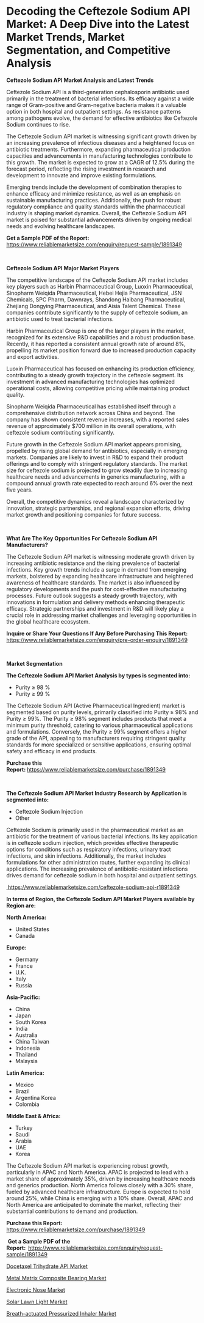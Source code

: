 <p><h1>Decoding the Ceftezole Sodium API Market: A Deep Dive into the Latest Market Trends, Market Segmentation, and Competitive Analysis</h1></p><p><strong>Ceftezole Sodium API Market Analysis and Latest Trends</strong></p>
<p><p>Ceftezole Sodium API is a third-generation cephalosporin antibiotic used primarily in the treatment of bacterial infections. Its efficacy against a wide range of Gram-positive and Gram-negative bacteria makes it a valuable option in both hospital and outpatient settings. As resistance patterns among pathogens evolve, the demand for effective antibiotics like Ceftezole Sodium continues to rise.</p><p>The Ceftezole Sodium API market is witnessing significant growth driven by an increasing prevalence of infectious diseases and a heightened focus on antibiotic treatments. Furthermore, expanding pharmaceutical production capacities and advancements in manufacturing technologies contribute to this growth. The market is expected to grow at a CAGR of 12.5% during the forecast period, reflecting the rising investment in research and development to innovate and improve existing formulations. </p><p>Emerging trends include the development of combination therapies to enhance efficacy and minimize resistance, as well as an emphasis on sustainable manufacturing practices. Additionally, the push for robust regulatory compliance and quality standards within the pharmaceutical industry is shaping market dynamics. Overall, the Ceftezole Sodium API market is poised for substantial advancements driven by ongoing medical needs and evolving healthcare landscapes.</p></p>
<p><strong>Get a Sample PDF of the Report:&nbsp;</strong> <a href="https://www.reliablemarketsize.com/enquiry/request-sample/1891349?utm_campaign=1133&utm_medium=2&utm_source=Github&utm_content=ia&utm_term=24102024&utm_id=ceftezole-sodium-api">https://www.reliablemarketsize.com/enquiry/request-sample/1891349</a></p>
<p>&nbsp;</p>
<p><strong>Ceftezole Sodium API Major Market Players</strong></p>
<p><p>The competitive landscape of the Ceftezole Sodium API market includes key players such as Harbin Pharmaceutical Group, Luoxin Pharmaceutical, Sinopharm Weiqida Pharmaceutical, Hebei Hejia Pharmaceutical, JSN Chemicals, SPC Pharm, Dawnrays, Shandong Haibang Pharmaceutical, Zhejiang Dongying Pharmaceutical, and Aisia Talent Chemical. These companies contribute significantly to the supply of ceftezole sodium, an antibiotic used to treat bacterial infections.</p><p>Harbin Pharmaceutical Group is one of the larger players in the market, recognized for its extensive R&D capabilities and a robust production base. Recently, it has reported a consistent annual growth rate of around 8%, propelling its market position forward due to increased production capacity and export activities.</p><p>Luoxin Pharmaceutical has focused on enhancing its production efficiency, contributing to a steady growth trajectory in the ceftezole segment. Its investment in advanced manufacturing technologies has optimized operational costs, allowing competitive pricing while maintaining product quality.</p><p>Sinopharm Weiqida Pharmaceutical has established itself through a comprehensive distribution network across China and beyond. The company has shown consistent revenue increases, with a reported sales revenue of approximately $700 million in its overall operations, with ceftezole sodium contributing significantly.</p><p>Future growth in the Ceftezole Sodium API market appears promising, propelled by rising global demand for antibiotics, especially in emerging markets. Companies are likely to invest in R&D to expand their product offerings and to comply with stringent regulatory standards. The market size for ceftezole sodium is projected to grow steadily due to increasing healthcare needs and advancements in generics manufacturing, with a compound annual growth rate expected to reach around 6% over the next five years. </p><p>Overall, the competitive dynamics reveal a landscape characterized by innovation, strategic partnerships, and regional expansion efforts, driving market growth and positioning companies for future success.</p></p>
<p>&nbsp;</p>
<p><strong>What Are The Key Opportunities For Ceftezole Sodium API Manufacturers?</strong></p>
<p><p>The Ceftezole Sodium API market is witnessing moderate growth driven by increasing antibiotic resistance and the rising prevalence of bacterial infections. Key growth trends include a surge in demand from emerging markets, bolstered by expanding healthcare infrastructure and heightened awareness of healthcare standards. The market is also influenced by regulatory developments and the push for cost-effective manufacturing processes. Future outlook suggests a steady growth trajectory, with innovations in formulation and delivery methods enhancing therapeutic efficacy. Strategic partnerships and investment in R&D will likely play a crucial role in addressing market challenges and leveraging opportunities in the global healthcare ecosystem.</p></p>
<p><strong>Inquire or Share Your Questions If Any Before Purchasing This Report:</strong> <a href="https://www.reliablemarketsize.com/enquiry/pre-order-enquiry/1891349?utm_campaign=1133&utm_medium=2&utm_source=Github&utm_content=ia&utm_term=24102024&utm_id=ceftezole-sodium-api">https://www.reliablemarketsize.com/enquiry/pre-order-enquiry/1891349</a></p>
<p>&nbsp;</p>
<p><strong>Market Segmentation</strong></p>
<p><strong>The Ceftezole Sodium API Market Analysis by types is segmented into:</strong></p>
<p><ul><li>Purity ≥ 98 %</li><li>Purity ≥ 99 %</li></ul></p>
<p><p>The Ceftezole Sodium API (Active Pharmaceutical Ingredient) market is segmented based on purity levels, primarily classified into Purity ≥ 98% and Purity ≥ 99%. The Purity ≥ 98% segment includes products that meet a minimum purity threshold, catering to various pharmaceutical applications and formulations. Conversely, the Purity ≥ 99% segment offers a higher grade of the API, appealing to manufacturers requiring stringent quality standards for more specialized or sensitive applications, ensuring optimal safety and efficacy in end products.</p></p>
<p><strong>Purchase this Report:&nbsp;</strong><a href="https://www.reliablemarketsize.com/purchase/1891349?utm_campaign=1133&utm_medium=2&utm_source=Github&utm_content=ia&utm_term=24102024&utm_id=ceftezole-sodium-api">https://www.reliablemarketsize.com/purchase/1891349</a></p>
<p>&nbsp;</p>
<p><strong>The Ceftezole Sodium API Market Industry Research by Application is segmented into:</strong></p>
<p><ul><li>Ceftezole Sodium Injection</li><li>Other</li></ul></p>
<p><p>Ceftezole Sodium is primarily used in the pharmaceutical market as an antibiotic for the treatment of various bacterial infections. Its key application is in ceftezole sodium injection, which provides effective therapeutic options for conditions such as respiratory infections, urinary tract infections, and skin infections. Additionally, the market includes formulations for other administration routes, further expanding its clinical applications. The increasing prevalence of antibiotic-resistant infections drives demand for ceftezole sodium in both hospital and outpatient settings.</p></p>
<p><a href="https://www.reliablemarketsize.com/ceftezole-sodium-api-r1891349?utm_campaign=1133&utm_medium=2&utm_source=Github&utm_content=ia&utm_term=24102024&utm_id=ceftezole-sodium-api">&nbsp;https://www.reliablemarketsize.com/ceftezole-sodium-api-r1891349</a></p>
<p><strong>In terms of Region, the Ceftezole Sodium API Market Players available by Region are:</strong></p>
<p>
    <p> <strong> North America: </strong>
        <ul>
            <li>United States</li>
            <li>Canada</li>
        </ul>
        </p> 
    <p> <strong> Europe: </strong>
        <ul>
            <li>Germany</li>
            <li>France</li>
            <li>U.K.</li>
            <li>Italy</li>
            <li>Russia</li>
        </ul>
        </p> 
    <p> <strong> Asia-Pacific: </strong>
        <ul>
            <li>China</li>
            <li>Japan</li>
            <li>South Korea</li>
            <li>India</li>
            <li>Australia</li>
            <li>China Taiwan</li>
            <li>Indonesia</li>
            <li>Thailand</li>
            <li>Malaysia</li>
        </ul>
        </p> 
    <p> <strong> Latin America: </strong>
        <ul>
            <li>Mexico</li>
            <li>Brazil</li>
            <li>Argentina Korea</li>
            <li>Colombia</li>
        </ul>
        </p> 
    <p> <strong> Middle East & Africa: </strong>
        <ul>
            <li>Turkey</li>
            <li>Saudi</li>
            <li>Arabia</li>
            <li>UAE</li>
            <li>Korea</li>
        </ul>
    </p>
    </p>
<p><p>The Ceftezole Sodium API market is experiencing robust growth, particularly in APAC and North America. APAC is projected to lead with a market share of approximately 35%, driven by increasing healthcare needs and generics production. North America follows closely with a 30% share, fueled by advanced healthcare infrastructure. Europe is expected to hold around 25%, while China is emerging with a 10% share. Overall, APAC and North America are anticipated to dominate the market, reflecting their substantial contributions to demand and production.</p></p>
<p><strong>Purchase this Report: </strong><a href="https://www.reliablemarketsize.com/purchase/1891349?utm_campaign=1133&utm_medium=2&utm_source=Github&utm_content=ia&utm_term=24102024&utm_id=ceftezole-sodium-api">https://www.reliablemarketsize.com/purchase/1891349</a></p>
<p>&nbsp;<strong>Get a Sample PDF of the Report:&nbsp;&nbsp;</strong><a href="https://www.reliablemarketsize.com/enquiry/request-sample/1891349?utm_campaign=1133&utm_medium=2&utm_source=Github&utm_content=ia&utm_term=24102024&utm_id=ceftezole-sodium-api">https://www.reliablemarketsize.com/enquiry/request-sample/1891349</a></p>
<p><strong></strong></p>
<p><p><a href="https://github.com/lakeishabuahb/Market-Research-Report-List-1/blob/main/docetaxel-trihydrate-api-market.md?utm_campaign=1133&utm_medium=2&utm_source=Github&utm_content=ia&utm_term=24102024&utm_id=ceftezole-sodium-api">Docetaxel Trihydrate API Market</a></p><p><a href="https://www.linkedin.com/pulse/in-depth-metal-matrix-composite-bearing-market-review-size-swahf?utm_campaign=1133&utm_medium=2&utm_source=Github&utm_content=ia&utm_term=24102024&utm_id=ceftezole-sodium-api">Metal Matrix Composite Bearing Market</a></p><p><a href="https://issuu.com/reportprime-2/docs/electronic-nose-market-size-2030.pp_d4abe7642d1a87?utm_campaign=1133&utm_medium=2&utm_source=Github&utm_content=ia&utm_term=24102024&utm_id=ceftezole-sodium-api">Electronic Nose Market</a></p><p><a href="https://issuu.com/reportprime-2/docs/solar-lawn-light-market-size-2030.p_9f3a12055d4d0c?utm_campaign=1133&utm_medium=2&utm_source=Github&utm_content=ia&utm_term=24102024&utm_id=ceftezole-sodium-api">Solar Lawn Light Market</a></p><p><a href="https://www.linkedin.com/pulse/exploring-breath-actuated-pressurized-inhaler-market-strategic-inuqf?utm_campaign=1133&utm_medium=2&utm_source=Github&utm_content=ia&utm_term=24102024&utm_id=ceftezole-sodium-api">Breath-actuated Pressurized Inhaler Market</a></p></p>